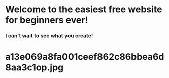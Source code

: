 # Welcome to the easiest free website for beginners ever!

### I can't wait to see what you create!

# a13e069a8fa001ceef862c86bbea6d8aa3c1op.jpg
